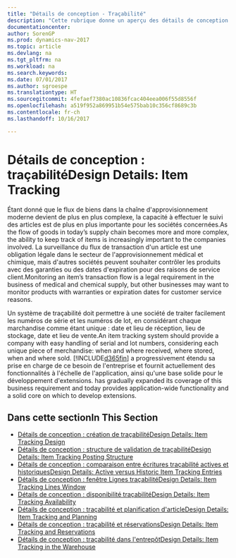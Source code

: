 ```yaml
---
title: "Détails de conception - Traçabilité"
description: "Cette rubrique donne un aperçu des détails de conception pour la traçabilité."
documentationcenter: 
author: SorenGP
ms.prod: dynamics-nav-2017
ms.topic: article
ms.devlang: na
ms.tgt_pltfrm: na
ms.workload: na
ms.search.keywords: 
ms.date: 07/01/2017
ms.author: sgroespe
ms.translationtype: HT
ms.sourcegitcommit: 4fefaef7380ac10836fcac404eea006f55d8556f
ms.openlocfilehash: a519f952a869951b54e575bab10c356cf8689c3b
ms.contentlocale: fr-ch
ms.lasthandoff: 10/16/2017

---
```

# <a name="design-details-item-tracking"></a><span data-ttu-id="be242-103">Détails de conception : traçabilité</span><span class="sxs-lookup"><span data-stu-id="be242-103">Design Details: Item Tracking</span></span>
<span data-ttu-id="be242-104">Étant donné que le flux de biens dans la chaîne d'approvisionnement moderne devient de plus en plus complexe, la capacité à effectuer le suivi des articles est de plus en plus importante pour les sociétés concernées.</span><span class="sxs-lookup"><span data-stu-id="be242-104">As the flow of goods in today’s supply chain becomes more and more complex, the ability to keep track of items is increasingly important to the companies involved.</span></span> <span data-ttu-id="be242-105">La surveillance du flux de transaction d'un article est une obligation légale dans le secteur de l'approvisionnement médical et chimique, mais d'autres sociétés peuvent souhaiter contrôler les produits avec des garanties ou des dates d'expiration pour des raisons de service client.</span><span class="sxs-lookup"><span data-stu-id="be242-105">Monitoring an item’s transaction flow is a legal requirement in the business of medical and chemical supply, but other businesses may want to monitor products with warranties or expiration dates for customer service reasons.</span></span>  

<span data-ttu-id="be242-106">Un système de traçabilité doit permettre à une société de traiter facilement les numéros de série et les numéros de lot, en considérant chaque marchandise comme étant unique : date et lieu de réception, lieu de stockage, date et lieu de vente.</span><span class="sxs-lookup"><span data-stu-id="be242-106">An item tracking system should provide a company with easy handling of serial and lot numbers, considering each unique piece of merchandise: when and where received, where stored, when and where sold.</span></span> [!INCLUDE[d365fin](includes/d365fin_md.md)]<span data-ttu-id="be242-107"> a progressivement étendu sa prise en charge de ce besoin de l'entreprise et fournit actuellement des fonctionnalités à l'échelle de l'application, ainsi qu'une base solide pour le développement d'extensions.</span><span class="sxs-lookup"><span data-stu-id="be242-107"> has gradually expanded its coverage of this business requirement and today provides application-wide functionality and a solid core on which to develop extensions.</span></span>  

## <a name="in-this-section"></a><span data-ttu-id="be242-108">Dans cette section</span><span class="sxs-lookup"><span data-stu-id="be242-108">In This Section</span></span>  
* [<span data-ttu-id="be242-109">Détails de conception : création de traçabilité</span><span class="sxs-lookup"><span data-stu-id="be242-109">Design Details: Item Tracking Design</span></span>](design-details-item-tracking-design.md)  
* [<span data-ttu-id="be242-110">Détails de conception : structure de validation de traçabilité</span><span class="sxs-lookup"><span data-stu-id="be242-110">Design Details: Item Tracking Posting Structure</span></span>](design-details-item-tracking-posting-structure.md)  
* [<span data-ttu-id="be242-111">Détails de conception : comparaison entre écritures traçabilité actives et historiques</span><span class="sxs-lookup"><span data-stu-id="be242-111">Design Details: Active versus Historic Item Tracking Entries</span></span>](design-details-active-versus-historic-item-tracking-entries.md)  
* [<span data-ttu-id="be242-112">Détails de conception : fenêtre Lignes traçabilité</span><span class="sxs-lookup"><span data-stu-id="be242-112">Design Details: Item Tracking Lines Window</span></span>](design-details-item-tracking-lines-window.md)  
* [<span data-ttu-id="be242-113">Détails de conception : disponibilité traçabilité</span><span class="sxs-lookup"><span data-stu-id="be242-113">Design Details: Item Tracking Availability</span></span>](design-details-item-tracking-availability.md)  
* [<span data-ttu-id="be242-114">Détails de conception : traçabilité et planification d'article</span><span class="sxs-lookup"><span data-stu-id="be242-114">Design Details: Item Tracking and Planning</span></span>](design-details-item-tracking-and-planning.md)  
* [<span data-ttu-id="be242-115">Détails de conception : traçabilité et réservations</span><span class="sxs-lookup"><span data-stu-id="be242-115">Design Details: Item Tracking and Reservations</span></span>](design-details-item-tracking-and-reservations.md)  
* [<span data-ttu-id="be242-116">Détails de conception : traçabilité dans l'entrepôt</span><span class="sxs-lookup"><span data-stu-id="be242-116">Design Details: Item Tracking in the Warehouse</span></span>](design-details-item-tracking-in-the-warehouse.md)

